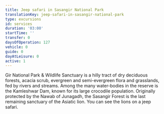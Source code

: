 ```yaml
---
title: Jeep safari in Sasangir National Park
translationKey: jeep-safari-in-sasangir-national-park
type: excursions
id: services
duration: '03:00'
startTime: ''
transfer: 0
daysOfOperation: 127
vehicle: 0
guide: 0
dayAtLeisure: 0
active: 1
---
```

Gir National Park & Wildlife Sanctuary is a hilly tract of dry deciduous forests, acacia scrub, evergreen and semi-evergreen flora and grasslands, fed by rivers and streams. Among the many water-bodies in the reserve is the Kamleshwar Dam, known for its large crocodile population. Originally protected by the Nawab of Junagadh, the Sasangir Forest is the last remaining sanctuary of the Asiatic lion. You can see the lions on a jeep safari.